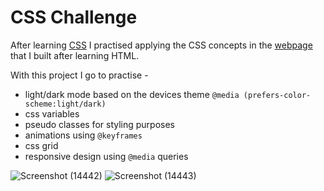 # CSS Challenge
After learning [CSS](https://github.com/divyKS/learn-css-dave) I practised applying the CSS concepts in the [webpage](https://github.com/divyKS/tacoShop-html) that I built after learning HTML.

With this project I go to practise -  
- light/dark mode based on the devices theme `@media (prefers-color-scheme:light/dark)`
- css variables
- pseudo classes for styling purposes
- animations using `@keyframes`
- css grid
- responsive design using `@media` queries

![Screenshot (14442)](https://github.com/divyKS/tacoShop-html-css/assets/99929901/8daeebf6-56f2-4585-afc6-beac00c25982)
![Screenshot (14443)](https://github.com/divyKS/tacoShop-html-css/assets/99929901/6ef62c0a-5827-4a1b-95a9-d2e97b5b41b2)
